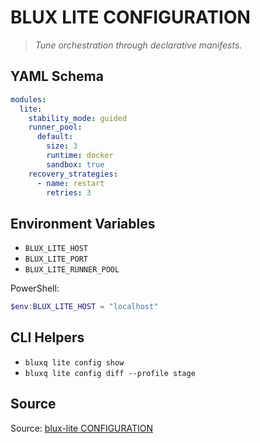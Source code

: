 # BLUX LITE CONFIGURATION

> *Tune orchestration through declarative manifests.*

## YAML Schema
```yaml
modules:
  lite:
    stability_mode: guided
    runner_pool:
      default:
        size: 3
        runtime: docker
        sandbox: true
    recovery_strategies:
      - name: restart
        retries: 3
```

## Environment Variables
- `BLUX_LITE_HOST`
- `BLUX_LITE_PORT`
- `BLUX_LITE_RUNNER_POOL`

PowerShell:
```powershell
$env:BLUX_LITE_HOST = "localhost"
```

## CLI Helpers
- `bluxq lite config show`
- `bluxq lite config diff --profile stage`

## Source
Source: [blux-lite CONFIGURATION](https://github.com/Outer-Void/blux-lite)
